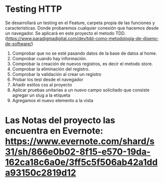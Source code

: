 # Testing HTTP

Se desarrollará un testing en el Feature, carpeta propia de las funciones y caracteristicas.  Donde probaremos cualquier conexión que hacemos desde un navegador. Se aplicará en este proyecto el metodo TDD. (https://www.paradigmadigital.com/dev/tdd-como-metodologia-de-diseno-de-software/)

1. Comprobar que no se esté pasando datos de la base de datos al home.
2. Comprobar cuando hay información.
3. Comprobar la creación de nuevos registros, es decir el metodo store.
4. Comprobar la eliminación del registro.
5. Comprobar la validación al crear un registro
6. Probar los test desde el navegador
7. Añadir estilos css al proyecto
8. Aplicar pruebas unitarias a un nuevo campo solicitado que consiste agregar un slug a la etiqueta
9. Agregamos el nuevo elemento a la vista

# Las Notas del proyecto las encuentra en Evernote: https://www.evernote.com/shard/s31/sh/866e0b02-8f15-e570-19da-162ca18c6a0e/3ff5c5f506ab42a1dda93150c2819d12
